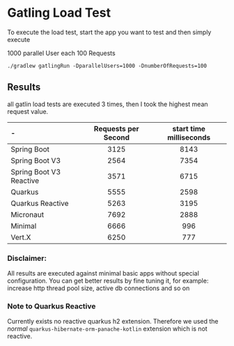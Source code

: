 # Gatling Load Test

To execute the load test, start the app you want to test and then simply execute

1000 parallel User each 100 Requests

```shell
./gradlew gatlingRun -DparallelUsers=1000 -DnumberOfRequests=100
```

## Results

all gatlin load tests are executed 3 times, then I took the highest mean request value.

| -                       | Requests per Second | start time milliseconds |
|:------------------------|:-------------------:|:-----------------------:| 
| Spring Boot             |        3125         |          8143           |
| Spring Boot V3          |        2564         |          7354           |
| Spring Boot V3 Reactive |        3571         |          6715           |
| Quarkus                 |        5555         |          2598           |
| Quarkus Reactive        |        5263         |          3195           |
| Micronaut               |        7692         |          2888           |
| Minimal                 |        6666         |           996           |
| Vert.X                  |        6250         |           777           |


### Disclaimer: 

All results are executed against minimal basic apps without special configuration.
You can get better results by fine tuning it, for example: increase http thread pool size, active db connections and so on

### Note to Quarkus Reactive

Currently exists no reactive quarkus h2 extension. Therefore we used the _normal_ `quarkus-hibernate-orm-panache-kotlin` extension
which is not reactive.